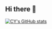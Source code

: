 ## Hi there 👋

<!--
**evshary/evshary** is a ✨ _special_ ✨ repository because its `README.md` (this file) appears on your GitHub profile.

Here are some ideas to get you started:

- 🔭 I’m currently working on ...
- 🌱 I’m currently learning ...
- 👯 I’m looking to collaborate on ...
- 🤔 I’m looking for help with ...
- 💬 Ask me about ...
- 📫 How to reach me: ...
- 😄 Pronouns: ...
- ⚡ Fun fact: ...
-->

[![CY's GitHub stats](https://github-readme-stats.vercel.app/api?username=evshary&show_icons=true&theme=radical)](https://github.com/evshary)
